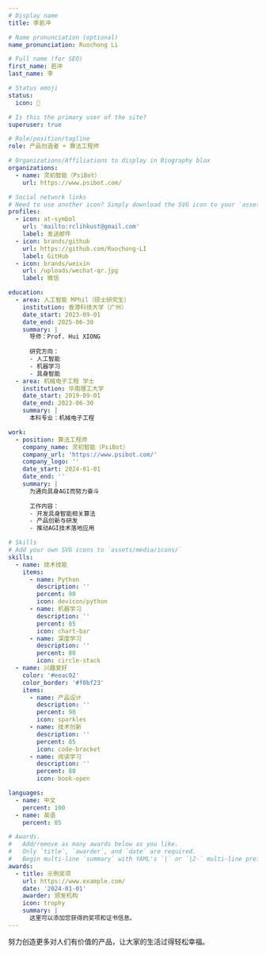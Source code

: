 ```yaml
---
# Display name
title: 李若冲

# Name pronunciation (optional)
name_pronunciation: Ruochong Li

# Full name (for SEO)
first_name: 若冲
last_name: 李

# Status emoji
status:
  icon: 🚀

# Is this the primary user of the site?
superuser: true

# Role/position/tagline
role: 产品创造者 + 算法工程师

# Organizations/Affiliations to display in Biography blox
organizations:
  - name: 灵初智能（PsiBot）
    url: https://www.psibot.com/

# Social network links
# Need to use another icon? Simply download the SVG icon to your `assets/media/icons/` folder.
profiles:
  - icon: at-symbol
    url: 'mailto:rclihkust@gmail.com'
    label: 发送邮件
  - icon: brands/github
    url: https://github.com/Ruochong-LI
    label: GitHub
  - icon: brands/weixin
    url: /uploads/wechat-qr.jpg
    label: 微信

education:
  - area: 人工智能 MPhil（硕士研究生）
    institution: 香港科技大学（广州）
    date_start: 2023-09-01
    date_end: 2025-06-30
    summary: |
      导师：Prof. Hui XIONG
      
      研究方向：
      - 人工智能
      - 机器学习
      - 具身智能
  - area: 机械电子工程 学士
    institution: 华南理工大学
    date_start: 2019-09-01
    date_end: 2023-06-30
    summary: |
      本科专业：机械电子工程

work:
  - position: 算法工程师
    company_name: 灵初智能（PsiBot）
    company_url: 'https://www.psibot.com/'
    company_logo: ''
    date_start: 2024-01-01
    date_end: ''
    summary: |
      为通向具身AGI而努力奋斗
      
      工作内容：
      - 开发具身智能相关算法
      - 产品创新与研发
      - 推动AGI技术落地应用

# Skills
# Add your own SVG icons to `assets/media/icons/`
skills:
  - name: 技术技能
    items:
      - name: Python
        description: ''
        percent: 90
        icon: devicon/python
      - name: 机器学习
        description: ''
        percent: 85
        icon: chart-bar
      - name: 深度学习
        description: ''
        percent: 80
        icon: circle-stack
  - name: 兴趣爱好
    color: '#eeac02'
    color_border: '#f0bf23'
    items:
      - name: 产品设计
        description: ''
        percent: 90
        icon: sparkles
      - name: 技术创新
        description: ''
        percent: 85
        icon: code-bracket
      - name: 阅读学习
        description: ''
        percent: 80
        icon: book-open

languages:
  - name: 中文
    percent: 100
  - name: 英语
    percent: 85

# Awards.
#   Add/remove as many awards below as you like.
#   Only `title`, `awarder`, and `date` are required.
#   Begin multi-line `summary` with YAML's `|` or `|2-` multi-line prefix and indent 2 spaces below.
awards:
  - title: 示例奖项
    url: https://www.example.com/
    date: '2024-01-01'
    awarder: 颁发机构
    icon: trophy
    summary: |
      这里可以添加您获得的奖项和证书信息。
---
```


努力创造更多对人们有价值的产品，让大家的生活过得轻松幸福。
